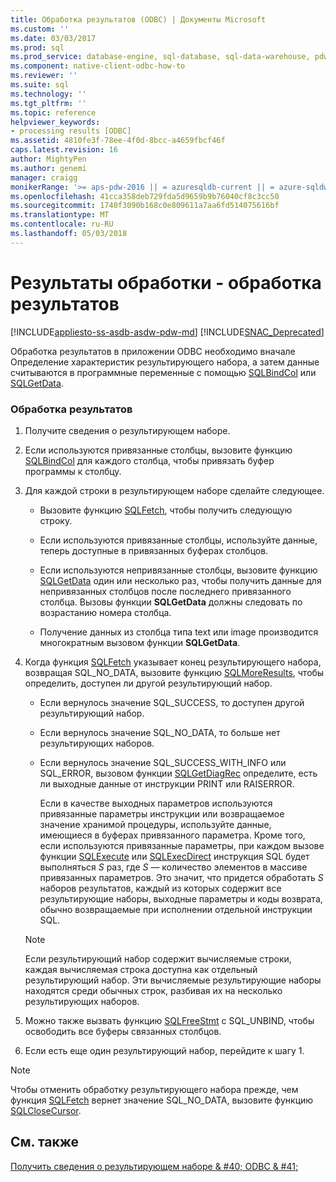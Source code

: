```yaml
---
title: Обработка результатов (ODBC) | Документы Microsoft
ms.custom: ''
ms.date: 03/03/2017
ms.prod: sql
ms.prod_service: database-engine, sql-database, sql-data-warehouse, pdw
ms.component: native-client-odbc-how-to
ms.reviewer: ''
ms.suite: sql
ms.technology: ''
ms.tgt_pltfrm: ''
ms.topic: reference
helpviewer_keywords:
- processing results [ODBC]
ms.assetid: 4810fe3f-78ee-4f0d-8bcc-a4659fbcf46f
caps.latest.revision: 16
author: MightyPen
ms.author: genemi
manager: craigg
monikerRange: '>= aps-pdw-2016 || = azuresqldb-current || = azure-sqldw-latest || >= sql-server-2016 || = sqlallproducts-allversions'
ms.openlocfilehash: 41cca358deb729fda5d9659b9b76040cf8c3cc50
ms.sourcegitcommit: 1740f3090b168c0e809611a7aa6fd514075616bf
ms.translationtype: MT
ms.contentlocale: ru-RU
ms.lasthandoff: 05/03/2018
---
```

# <a name="processing-results---process-results"></a>Результаты обработки - обработка результатов
[!INCLUDE[appliesto-ss-asdb-asdw-pdw-md](../../includes/appliesto-ss-asdb-asdw-pdw-md.md)]
[!INCLUDE[SNAC_Deprecated](../../includes/snac-deprecated.md)]

Обработка результатов в приложении ODBC необходимо вначале Определение характеристик результирующего набора, а затем данные считываются в программные переменные с помощью [SQLBindCol](../../relational-databases/native-client-odbc-api/sqlbindcol.md) или [SQLGetData](../../relational-databases/native-client-odbc-api/sqlgetdata.md).  
  
### <a name="to-process-results"></a>Обработка результатов  
  
1.  Получите сведения о результирующем наборе.  
  
2.  Если используются привязанные столбцы, вызовите функцию [SQLBindCol](../../relational-databases/native-client-odbc-api/sqlbindcol.md) для каждого столбца, чтобы привязать буфер программы к столбцу.  
  
3.  Для каждой строки в результирующем наборе сделайте следующее.  
  
    -   Вызовите функцию [SQLFetch](http://go.microsoft.com/fwlink/?LinkId=58401), чтобы получить следующую строку.  
  
    -   Если используются привязанные столбцы, используйте данные, теперь доступные в привязанных буферах столбцов.  
  
    -   Если используются непривязанные столбцы, вызовите функцию [SQLGetData](../../relational-databases/native-client-odbc-api/sqlgetdata.md) один или несколько раз, чтобы получить данные для непривязанных столбцов после последнего привязанного столбца. Вызовы функции **SQLGetData** должны следовать по возрастанию номера столбца.  
  
    -   Получение данных из столбца типа text или image производится многократным вызовом функции **SQLGetData**.  
  
4.  Когда функция [SQLFetch](http://go.microsoft.com/fwlink/?LinkId=58401) указывает конец результирующего набора, возвращая SQL_NO_DATA, вызовите функцию [SQLMoreResults](../../relational-databases/native-client-odbc-api/sqlmoreresults.md), чтобы определить, доступен ли другой результирующий набор.  
  
    -   Если вернулось значение SQL_SUCCESS, то доступен другой результирующий набор.  
  
    -   Если вернулось значение SQL_NO_DATA, то больше нет результирующих наборов.  
  
    -   Если вернулось значение SQL_SUCCESS_WITH_INFO или SQL_ERROR, вызовом функции [SQLGetDiagRec](http://go.microsoft.com/fwlink/?LinkId=58402) определите, есть ли выходные данные от инструкции PRINT или RAISERROR.  
  
         Если в качестве выходных параметров используются привязанные параметры инструкции или возвращаемое значение хранимой процедуры, используйте данные, имеющиеся в буферах привязанного параметра. Кроме того, если используются привязанные параметры, при каждом вызове функции [SQLExecute](http://go.microsoft.com/fwlink/?LinkId=58400) или [SQLExecDirect](http://go.microsoft.com/fwlink/?LinkId=58399) инструкция SQL будет выполняться *S* раз, где *S* — количество элементов в массиве привязанных параметров. Это значит, что придется обработать *S* наборов результатов, каждый из которых содержит все результирующие наборы, выходные параметры и коды возврата, обычно возвращаемые при исполнении отдельной инструкции SQL.  
  
    > [!NOTE]  
    >  Если результирующий набор содержит вычисляемые строки, каждая вычисляемая строка доступна как отдельный результирующий набор. Эти вычисляемые результирующие наборы находятся среди обычных строк, разбивая их на несколько результирующих наборов.  
  
5.  Можно также вызвать функцию [SQLFreeStmt](../../relational-databases/native-client-odbc-api/sqlfreestmt.md) с SQL_UNBIND, чтобы освободить все буферы связанных столбцов.  
  
6.  Если есть еще один результирующий набор, перейдите к шагу 1.  
  
> [!NOTE]  
>  Чтобы отменить обработку результирующего набора прежде, чем функция [SQLFetch](http://go.microsoft.com/fwlink/?LinkId=58401) вернет значение SQL_NO_DATA, вызовите функцию [SQLCloseCursor](../../relational-databases/native-client-odbc-api/sqlclosecursor.md).  
  
## <a name="see-also"></a>См. также  
[Получить сведения о результирующем наборе & #40; ODBC & #41;](../../relational-databases/native-client-odbc-how-to/processing-results-retrieve-result-set-information.md)   
  
  
